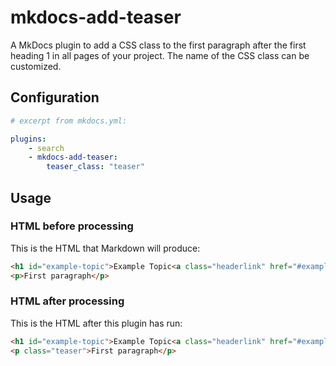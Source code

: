 # mkdocs-add-teaser

A MkDocs plugin to add a CSS class to the first paragraph after the first heading 1 in all pages of your project. The name of the CSS class can be customized.

## Configuration

```yaml
# excerpt from mkdocs.yml:

plugins:
    - search
    - mkdocs-add-teaser:
        teaser_class: "teaser"
```

## Usage

### HTML before processing

This is the HTML that Markdown will produce:

```html
<h1 id="example-topic">Example Topic<a class="headerlink" href="#example-topic" title="Permanent link">#</a></h1>
<p>First paragraph</p>
```

### HTML after processing

This is the HTML after this plugin has run:

```html
<h1 id="example-topic">Example Topic<a class="headerlink" href="#example-topic" title="Permanent link">#</a></h1>
<p class="teaser">First paragraph</p>
```
